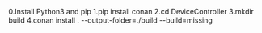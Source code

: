 0.Install Python3 and pip
1.pip install conan
2.cd DeviceController
3.mkdir build
4.conan install . --output-folder=./build --build=missing
